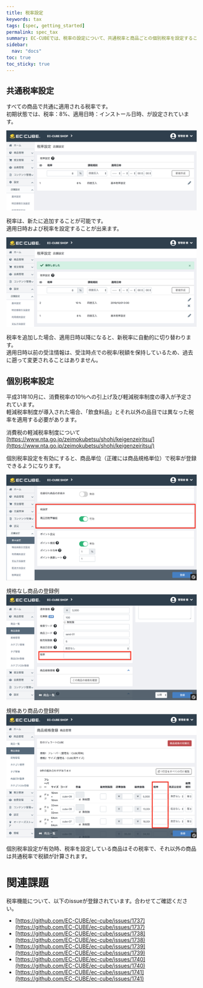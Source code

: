 ```yaml
---
title: 税率設定
keywords: tax 
tags: [spec, getting_started]
permalink: spec_tax
summary: EC-CUBEでは、税率の設定について、共通税率と商品ごとの個別税率を設定することができます。
sidebar:
  nav: "docs"
toc: true
toc_sticky: true
---
```


## 共通税率設定

すべての商品で共通に適用される税率です。  
初期状態では、税率：8%、適用日時：インストール日時、が設定されています。  

![共通税率の初期状態](/images/img-tax-01.png)  

税率は、新たに追加することが可能です。  
適用日時および税率を設定することが出来ます。  

![共通税率の追加](/images/img-tax-02.png)  

税率を追加した場合、適用日時以降になると、新税率に自動的に切り替わります。  
適用日時以前の受注情報は、受注時点での税率/税額を保持しているため、過去に遡って変更されることはありません。  

## 個別税率設定

平成31年10月に、消費税率の10％への引上げ及び軽減税率制度の導入が予定されています。  
軽減税率制度が導入された場合、「飲食料品」とそれ以外の品目では異なった税率を適用する必要があります。  

消費税の軽減税率制度について  
[https://www.nta.go.jp/zeimokubetsu/shohi/keigenzeiritsu/](https://www.nta.go.jp/zeimokubetsu/shohi/keigenzeiritsu/)

個別税率設定を有効にすると、商品単位（正確には商品規格単位）で税率が登録できるようになります。  

![個別税率を有効にする](/images/img-tax-03.png)  

規格なし商品の登録例  
![規格なし商品の登録例](/images/img-tax-04.png)  

規格あり商品の登録例  
![規格あり商品の登録例](/images/img-tax-05.png)  

個別税率設定が有効時、税率を設定している商品はその税率で、それ以外の商品は共通税率で税額が計算されます。  

# 関連課題

税率機能について、以下のissueが登録されています。合わせてご確認ください。  

- [https://github.com/EC-CUBE/ec-cube/issues/1737](https://github.com/EC-CUBE/ec-cube/issues/1737)
- [https://github.com/EC-CUBE/ec-cube/issues/1738](https://github.com/EC-CUBE/ec-cube/issues/1738)
- [https://github.com/EC-CUBE/ec-cube/issues/1739](https://github.com/EC-CUBE/ec-cube/issues/1739)
- [https://github.com/EC-CUBE/ec-cube/issues/1740](https://github.com/EC-CUBE/ec-cube/issues/1740)
- [https://github.com/EC-CUBE/ec-cube/issues/1741](https://github.com/EC-CUBE/ec-cube/issues/1741)
